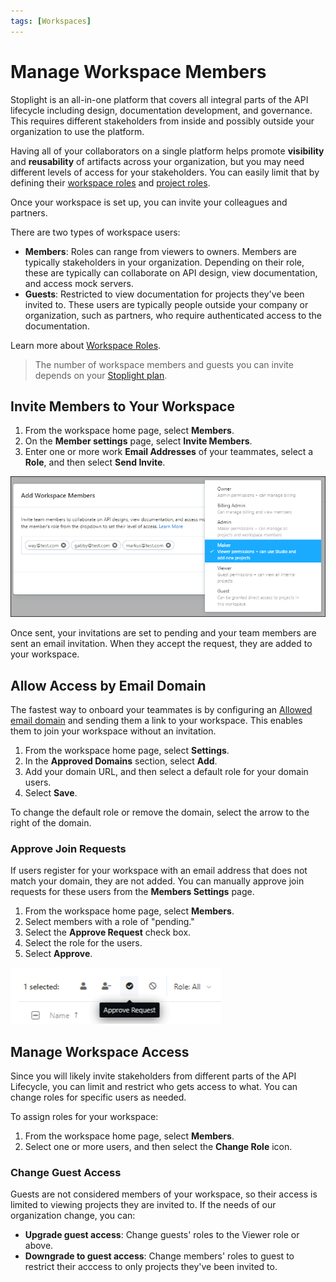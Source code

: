 ```yaml
---
tags: [Workspaces]
---
```


# Manage Workspace Members

Stoplight is an all-in-one platform that covers all integral parts of the API lifecycle including design, documentation development, and governance. This requires different stakeholders from inside and possibly outside your organization to use the platform.

Having all of your collaborators on a single platform helps promote **visibility** and **reusability** of artifacts across your organization, but you may need different levels of access for your stakeholders. You can easily limit that by defining their [workspace roles](k.workspace-roles.md) and [project roles](l.project-roles.md).

Once your workspace is set up, you can invite your colleagues and partners. 

There are two types of workspace users:

- **Members**: Roles can range from viewers to owners. Members are typically stakeholders in your organization. Depending on their role, these are typically can collaborate on API design, view documentation, and access mock servers. 
- **Guests**: Restricted to view documentation for projects they've been invited to. These users are typically people outside your company or organization, such as partners, who require authenticated access to the documentation.

Learn more about [Workspace Roles](k.workspace-roles.md).

>The number of workspace members and guests you can invite depends on your [Stoplight plan](https://stoplight.io/pricing/).

## Invite Members to Your Workspace 

1. From the workspace home page, select **Members**. 
2. On the **Member settings** page, select **Invite Members**. 
3. Enter one or more work **Email Addresses** of your teammates, select a **Role**, and then select **Send Invite**. 

![Add Members](../assets/images/invite-add-member.png)

Once sent, your invitations are set to pending and your team members are sent an email invitation. When they accept the request, they are added to your workspace. 

## Allow Access by Email Domain

The fastest way to onboard your teammates is by configuring an [Allowed email domain](./allowed-email-domains.md) and sending them a link to your workspace. This enables them to join your workspace without an invitation.

1. From the workspace home page, select **Settings**.
2. In the **Approved Domains** section, select **Add**.
3. Add your domain URL, and then select a default role for your domain users. 
3. Select **Save**.

To change the default role or remove the domain, select the arrow to the right of the domain.

### Approve Join Requests

If users register for your workspace with an email address that does not match your domain, they are not added. You can manually approve join requests for these users from the **Members Settings** page.

1. From the workspace home page, select **Members**. 
2. Select members with a role of "pending."
3. Select the **Approve Request** check box.
4. Select the role for the users.
5. Select **Approve**.

![Approve Requests](../assets/images/approve-requests.png)

## Manage Workspace Access

Since you will likely invite stakeholders from different parts of the API Lifecycle, you can limit and restrict who gets access to what. You can change roles for specific users as needed. 

To assign roles for your workspace:

1. From the workspace home page, select **Members**. 
2. Select one or more users, and then select the **Change Role** icon.

### Change Guest Access 

Guests are not considered members of your workspace, so their access is limited to viewing projects they are invited to. If the needs of our organization change, you can:

- **Upgrade guest access**: Change guests' roles to the Viewer role or above.
- **Downgrade to guest access**: Change members' roles to guest to restrict their acccess to only projects they've been invited to. 





